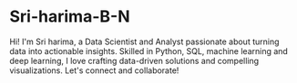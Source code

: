 # Sri-harima-B-N
 Hi! I'm  Sri harima, a Data Scientist and Analyst passionate about turning data into actionable insights. Skilled in Python, SQL, machine learning and deep learning, I love crafting data-driven solutions and compelling visualizations. Let's connect and collaborate!
